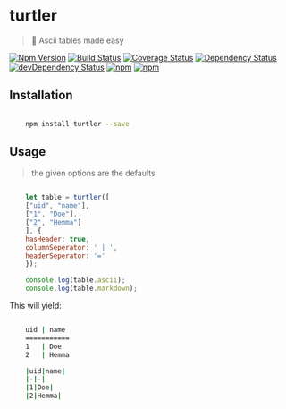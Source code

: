 # turtler

> 🐢 Ascii tables made easy

[![Npm Version](https://img.shields.io/npm/v/turtler.svg)](https://www.npmjs.com/package/turtler)
[![Build Status](https://travis-ci.org/gabrielcsapo/turtler.svg?branch=master)](https://travis-ci.org/gabrielcsapo/turtler)
[![Coverage Status](https://lcov-server.gabrielcsapo.com/badge/github%2Ecom/gabrielcsapo/turtler.svg)](https://lcov-server.gabrielcsapo.com/coverage/github%2Ecom/gabrielcsapo/turtler)
[![Dependency Status](https://starbuck.gabrielcsapo.com/badge/github/gabrielcsapo/turtler/status.svg)](https://starbuck.gabrielcsapo.com/github/gabrielcsapo/turtler)
[![devDependency Status](https://starbuck.gabrielcsapo.com/badge/github/gabrielcsapo/turtler/dev-status.svg)](https://starbuck.gabrielcsapo.com/github/gabrielcsapo/turtler#info=devDependencies)
[![npm](https://img.shields.io/npm/dt/turtler.svg)]()
[![npm](https://img.shields.io/npm/dm/turtler.svg)]()

## Installation

```bash

    npm install turtler --save

```

## Usage

> the given options are the defaults

```javascript

    let table = turtler([
    ["uid", "name"],
    ["1", "Doe"],
    ["2", "Hemma"]
    ], {
    hasHeader: true,
    columnSeperator: ' | ',
    headerSeperator: '='
    });

    console.log(table.ascii);
    console.log(table.markdown);

```

This will yield:

```bash

    uid | name
    ===========
    1   | Doe
    2   | Hemma

    |uid|name|
    |-|-|
    |1|Doe|
    |2|Hemma|

```
